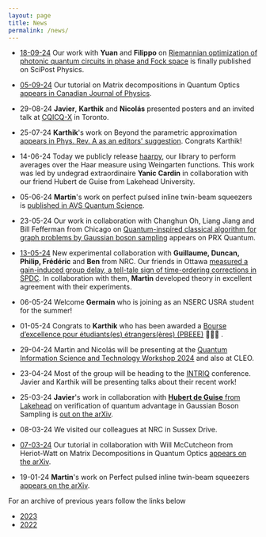 ```yaml
---
layout: page
title: News  
permalink: /news/
---
```


* [18-09-24](https://x.com/polyquantique/status/1836542122511778016) Our work with **Yuan** and **Filippo** on [Riemannian optimization of photonic quantum circuits in phase and Fock space](https://scipost.org/SciPostPhys.17.3.082) is finally published on SciPost Physics.

* [05-09-24](https://twitter.com/polyquantique/status/1831401152732393634) Our tutorial on Matrix decompositions in Quantum Optics  [appears in Canadian Journal of Physics](https://cdnsciencepub.com/doi/full/10.1139/cjp-2024-0070).

* 29-08-24 **Javier**, **Karthik** and **Nicolás** presented posters and an invited talk at [CQICQ-X](http://www.fields.utoronto.ca/activities/24-25/CQIQC) in Toronto.

* 25-07-24 **Karthik**'s work on Beyond the parametric approximation [appears in Phys. Rev. A as an editors' suggestion](https://journals.aps.org/pra/abstract/10.1103/PhysRevA.110.013712). Congrats Karthik!

* 14-06-24 Today we publicly release [haarpy](https://github.com/polyquantique/haarpy), our library to perform averages over the Haar measure using Weingarten functions. This work was led by undegrad extraordinaire **Yanic Cardin** in collaboration with our friend Hubert de Guise from Lakehead University.

* 05-06-24 **Martin**'s work on perfect pulsed inline twin-beam squeezers is [published in AVS Quantum Science](https://pubs.aip.org/avs/aqs/article-abstract/6/2/021402/3296397/Perfect-pulsed-inline-twin-beam-squeezers?redirectedFrom=fulltext).

* 23-05-24 Our work in collaboration with Changhun Oh, Liang Jiang and Bill Fefferman from Chicago on [Quantum-inspired classical algorithm for graph problems by Gaussian boson sampling](https://journals.aps.org/prxquantum/abstract/10.1103/PRXQuantum.5.020341) appears on PRX Quantum.


* [13-05-24](https://twitter.com/polyquantique/status/1790387509030965316) New experimental collaboration with **Guillaume, Duncan, Philip, Frédéric** and **Ben** from NRC. Our friends in Ottawa [measured a gain-induced group delay, a tell-tale sign of time-ordering corrections in SPDC](https://scirate.com/arxiv/2405.07909). In collaboration with them, **Martin** developed theory in excellent agreement with their experiments.


* 06-05-24 Welcome **Germain** who is joining as an NSERC USRA student for the summer!

* 01-05-24 Congrats to **Karthik** who has been awarded a [Bourse d’excellence pour étudiants(es) étrangers(ères) (PBEEE)](https://frq.gouv.qc.ca/programme/bourses-dexcellence-pour-etudiants-etrangers-pbeee-2024-2025/) 🎉🎉🎉 .

* 29-04-24 Martin and Nicolás  will be presenting at the [Quantum Information Science and Technology Workshop 2024](https://www.umass.edu/engineering/events/workshop) and also at CLEO.

* 23-04-24 Most of the group will be heading to the [INTRIQ](https://www.intriq.org/events/rencontre-printaniere-2024-de-lintriq) conference. Javier and Karthik will be presenting talks about their recent work!

* 25-03-24 **Javier**'s work in collaboration with [**Hubert de Guise** from Lakehead](https://hdeguise.lakeheadu.ca/) on verification of quantum advantage in Gaussian Boson Sampling is [out on the arXiv](https://arxiv.org/abs/2403.15339).


* 08-03-24 We visited our colleagues at NRC in Sussex Drive.

* [07-03-24](https://twitter.com/polyquantique/status/1765939012651348231) Our tutorial in collaboration with Will McCutcheon from Heriot-Watt on Matrix Decompositions in Quantum Optics [appears on the arXiv](https://arxiv.org/abs/2403.04596).

* 19-01-24 **Martin**'s work on Perfect pulsed inline twin-beam squeezers [appears on the arXiv](https://arxiv.org/abs/2401.10197).


For an archive of previous years follow the links below
* [2023](https://polyquantique.github.io/2023/) 
* [2022](https://polyquantique.github.io/2022/) 